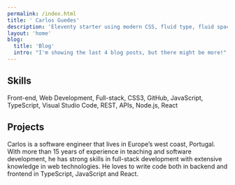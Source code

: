 ```yaml
---
permalink: /index.html
title: ' Carlos Guedes'
description: 'Eleventy starter using modern CSS, fluid type, fluid spacing, flexible layout and progressive enhancement.'
layout: 'home'
blog:
  title: 'Blog'
  intro: "I'm showing the last 4 blog posts, but there might be more!"
---
```


## Skills

Front-end, Web Development, Full-stack, CSS3, GitHub, JavaScript, TypeScript, Visual Studio Code, REST, APIs, Node.js, React

## Projects

Carlos is a software engineer that lives in Europe’s west coast, Portugal. With more than 15 years of experience in teaching and software development, he has strong skills in full-stack development with extensive knowledge in web technologies. He loves to write code both in backend and frontend in TypeScript, JavaScript and React.
